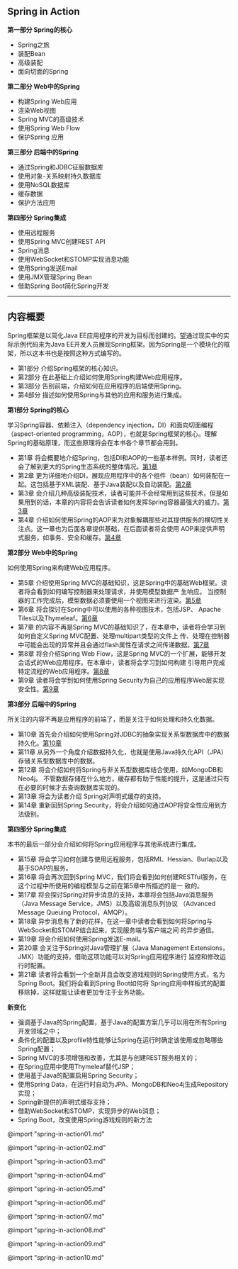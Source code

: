 
## Spring in Action

**第一部分 Spring的核心**
* Spring之旅
* 装配Bean
* 高级装配
* 面向切面的Spring

**第二部分 Web中的Spring**
* 构建Spring Web应用
* 渲染Web视图
* Spring MVC的高级技术
* 使用Spring Web Flow
* 保护Spring 应用

**第三部分 后端中的Spring**
* 通过Spring和JDBC征服数据库
* 使用对象-关系映射持久数据库
* 使用NoSQL数据库
* 缓存数据
* 保护方法应用

**第四部分 Spring集成**
* 使用远程服务
* 使用Spring MVC创建REST API
* Spring消息
* 使用WebSocket和STOMP实现消息功能
* 使用Spring发送Email
* 使用JMX管理Spring Bean
* 借助Spring Boot简化Spring开发

---

## 内容概要

Spring框架是以简化Java EE应用程序的开发为目标而创建的。望通过现实中的实际示例代码来为Java EE开发人员展现Spring框架。因为Spring是一个模块化的框架，所以这本书也是按照这种方式编写的。

* 第1部分 介绍Spring框架的核心知识。
* 第2部分 在此基础上介绍如何使用Spring构建Web应用程序。
* 第3部分 告别前端，介绍如何在应用程序的后端使用Spring。
* 第4部分 描述如何使用Spring与其他的应用和服务进行集成。

**第1部分 Spring的核心**

学习Spring容器、依赖注入（dependency injection，DI）和面向切面编程（aspect-oriented programming，AOP），也就是Spring框架的核心。理解Spring的基础原理，而这些原理将会在本书各个章节都会用到。
* 第1章 将会概要地介绍Spring，包括DI和AOP的一些基本样例。同时，读者还会了解到更大的Spring生态系统的整体情况。[第1章](#spring-in-action01)
* 第2章 更为详细地介绍DI，展现应用程序中的各个组件（bean）如何装配在一起。这包括基于XML装配、基于Java装配以及自动装配。[第2章](#spring-in-action02)
* 第3章 会介绍几种高级装配技术，读者可能并不会经常用到这些技术，但是如果用到的话，本章的内容将会告诉读者如何发挥Spring容器最强大的威力。[第3章](#spring-in-action03)
* 第4章 介绍如何使用Spring的AOP来为对象解耦那些对其提供服务的横切性关注点。这一章也为后面各章提供基础，在后面读者将会使用 AOP来提供声明式服务，如事务、安全和缓存。[第4章](#spring-in-action04)

**第2部分 Web中的Spring**

如何使用Spring来构建Web应用程序。
* 第5章 介绍使用Spring MVC的基础知识，这是Spring中的基础Web框架。读者将会看到如何编写控制器来处理请求，并使用模型数据产 生响应。 当控制器的工作完成后，模型数据必须要使用一个视图来进行渲染。[第5章](#spring-in-action05)
* 第6章 将会探讨在Spring中可以使用的各种视图技术，包括JSP、 Apache Tiles以及Thymeleaf。[第6章](#spring-in-action06)
* 第7章 的内容不再是Spring MVC的基础知识了，在本章中，读者将会学习到如何自定义Spring MVC配置、处理multipart类型的文件上 传、处理在控制器中可能会出现的异常并且会通过flash属性在请求之间传递数据。[第7章](#spring-in-action07)
* 第8章 将会介绍Spring Web Flow，这是Spring MVC的一个扩展，能够开发会话式的Web应用程序。在本章中，读者将会学习到如何构建 引导用户完成特定流程的Web应用程序。[第8章](#spring-in-action08)
* 第9章 读者将会学到如何使用Spring Security为自己的应用程序Web层实现安全性。[第9章](#spring-in-action09)

**第3部分 后端中的Spring**

所关注的内容不再是应用程序的前端了，而是关注于如何处理和持久化数据。
* 第10章 首先会介绍如何使用Spring对JDBC的抽象实现关系型数据库中的数据持久化。[第10章](#spring-in-action10)
* 第11章 从另外一个角度介绍数据持久化，也就是使用Java持久化API（JPA）存储关系型数据库中的数据。
* 第12章 将会介绍如何将Spring与非关系型数据库结合使用，如MongoDB和Neo4j。 不管数据存储在什么地方，缓存都有助于性能的提升，这是通过只有在必要的时候才去查询数据库实现的。
* 第13章 将会为读者介绍 Spring对声明式缓存的支持。
* 第14章 重新回到Spring Security，将会介绍如何通过AOP将安全性应用到方法级别。

**第四部分 Spring集成**

本书的最后一部分会介绍如何将Spring应用程序与其他系统进行集成。
* 第15章 将会学习如何创建与使用远程服务，包括RMI、Hessian、Burlap以及基于SOAP的服务。
* 第16章 将会再次回到Spring MVC，我们将会看到如何创建RESTful服务，在这个过程中所使用的编程模型与之前在第5章中所描述的是一 致的。
* 第17章 将会探讨Spring对异步消息的支持，本章将会包括Java消息服务（Java Message Service，JMS）以及高级消息队列协议 （Advanced Message Queuing Protocol，AMQP）。
* 第18章 异步消息有了新的花样，在这一章中读者会看到如何将Spring与WebSocket和STOMP结合起来，实现服务端与客户端之间 的异步通信。
* 第19章 将会介绍如何使用Spring发送E-mail。
* 第20章 会关注于Spring对Java管理扩展（Java Management Extensions，JMX）功能的支持，借助这项功能可以对Spring应用程序进行 监控和修改运行时配置。
* 第21章 读者将会看到一个全新并且会改变游戏规则的Spring使用方式，名为Spring Boot。我们将会看到Spring Boot如何将 Spring应用中样板式的配置移除掉，这样就能让读者更加专注于业务功能。


**新变化**
* 强调基于Java的Spring配置，基于Java的配置方案几乎可以用在所有Spring开发领域之中；
* 条件化的配置以及profile特性能够让Spring在运行时确定该使用或忽略哪些Spring配置；
* Spring MVC的多项增强和改善，尤其是与创建REST服务相关的；
* 在Spring应用中使用Thymeleaf替代JSP；
* 使用基于Java的配置启用Spring Security；
* 使用Spring Data，在运行时自动为JPA、MongoDB和Neo4j生成Repository实现；
* Spring新提供的声明式缓存支持；
* 借助WebSocket和STOMP，实现异步的Web消息；
* Spring Boot，改变使用Spring游戏规则的新方法


<span id="spring-in-action01"></span>
@import "spring-in-action01.md"

<span id="spring-in-action02"></span>
@import "spring-in-action02.md"

<span id="spring-in-action03"></span>
@import "spring-in-action03.md"

<span id="spring-in-action04"></span>
@import "spring-in-action04.md"

<span id="spring-in-action05"></span>
@import "spring-in-action05.md"

<span id="spring-in-action06"></span>
@import "spring-in-action06.md"

<span id="spring-in-action07"></span>
@import "spring-in-action07.md"

<span id="spring-in-action08"></span>
@import "spring-in-action08.md"

<span id="spring-in-action09"></span>
@import "spring-in-action09.md"

<span id="spring-in-action10"></span>
@import "spring-in-action10.md"
